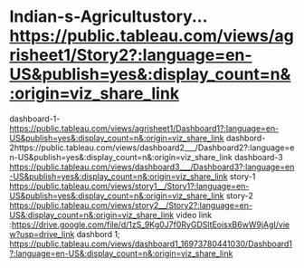 # Indian-s-Agricultustory... https://public.tableau.com/views/agrisheet1/Story2?:language=en-US&publish=yes&:display_count=n&:origin=viz_share_link
dashboard-1-https://public.tableau.com/views/agrisheet1/Dashboard1?:language=en-US&publish=yes&:display_count=n&:origin=viz_share_link
dashbord-2https://public.tableau.com/views/dashboard2___/Dashboard2?:language=en-US&publish=yes&:display_count=n&:origin=viz_share_link
dashboard-3 https://public.tableau.com/views/dashboard3___/Dashboard3?:language=en-US&publish=yes&:display_count=n&:origin=viz_share_link
story-1 https://public.tableau.com/views/story1__/Story1?:language=en-US&publish=yes&:display_count=n&:origin=viz_share_link
story-2 https://public.tableau.com/views/story2__/Story2?:language=en-US&:display_count=n&:origin=viz_share_link
video link :https://drive.google.com/file/d/1zS_9Kg0J7f0RyGDSltEoisxB6wW9jAgI/view?usp=drive_link
dashbord 1; https://public.tableau.com/views/dashboard1_16973780441030/Dashboard1?:language=en-US&:display_count=n&:origin=viz_share_link
